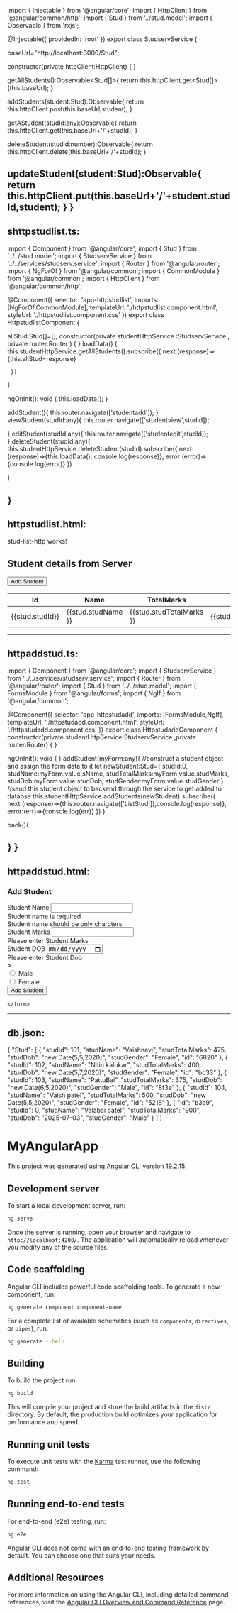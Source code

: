 import { Injectable } from '@angular/core';
import { HttpClient } from '@angular/common/http';
import { Stud } from '../stud.model';
import { Observable } from 'rxjs';

@Injectable({
  providedIn: 'root'
})
export class StudservService {

   baseUrl="http://localhost:3000/Stud";
 
  constructor(private httpClient:HttpClient) { }
 
  getAllStudents():Observable<Stud[]>{
    return this.httpClient.get<Stud[]>(this.baseUrl);
  }

  addStudents(student:Stud):Observable<Stud>{
    return this.httpClient.post<Stud>(this.baseUrl,student);
  }


  getAStudent(studId:any):Observable<Stud>{
    return this.httpClient.get<Stud>(this.baseUrl+'/'+studId);
  }

   deleteStudent(studId:number):Observable<void>{
    return this.httpClient.delete<void>(this.baseUrl+'/'+studId);
  }

   updateStudent(student:Stud):Observable<Stud>{
     return this.httpClient.put<Stud>(this.baseUrl+'/'+student.studId,student);
   }
}
--------------------------------------------------

shttpstudlist.ts:
--------------------
import { Component } from '@angular/core';
import { Stud } from '../../stud.model';
import { StudservService } from '../../services/studserv.service';
import { Router } from '@angular/router';
import { NgForOf } from '@angular/common';
import { CommonModule } from '@angular/common';
import { HttpClient } from '@angular/common/http';

@Component({
  selector: 'app-httpstudlist',
  imports: [NgForOf,CommonModule],
  templateUrl: './httpstudlist.component.html',
  styleUrl: './httpstudlist.component.css'
})
export class HttpstudlistComponent {
  
   allStud:Stud[]=[];
   constructor(private studentHttpService :StudservService ,
     private router:Router ) { }
    loadData()
   {
     this.studentHttpService.getAllStudents().subscribe({
       next:(response)=>{this.allStud=response}
       
     })
   }
  
   ngOnInit(): void {
     this.loadData();
   }
 
   addStudent(){
     this.router.navigate(['studentadd']);
   }
   viewStudent(studId:any){
     this.router.navigate(['studentview',studId]);
  
   }
   editStudent(studId:any){
      this.router.navigate(['studentedit',studId]);    
   }
   deleteStudent(studId:any){
     this.studentHttpService.deleteStudent(studId).subscribe({
      next:(response)=>{this.loadData();
     console.log(response)},
      error:(error)=>{console.log(error)}
     })
 
   }
 
}
-----------------------------------------------
httpstudlist.html:
------------------------
<p>stud-list-http works!</p>


<div class="container">
    <h2> Student details from Server</h2>
    <button type="button" class="btn btn-success m-3" (click)="addStudent()">Add Student</button>
    <table class="table table-striped">
        <thead class="table-dark text-white">
            <tr>
                <th>Id</th>
                <th>Name</th>
                <th>TotalMarks</th>
                <th>Dob</th>
                <th>Gender</th>
                <th>Delete</th>
                <th>Edit</th>
                <th>View</th>
            </tr>
        </thead>
        <tbody>
                <tr *ngFor="let stud of allStud" >
                <td>{{stud.studId}}</td>
                <td>{{stud.studName  }}</td>
                <td>{{stud.studTotalMarks }}</td>
                <td>{{stud.studDob}} </td>    
                <td>{{stud.studGender}}</td>
              <td><button type="button" class="btn btn-danger" 
                (click)="deleteStudent(stud.studId)">Remove</button></td>
                <td><button type="button" class="btn btn-primary" 
                    (click)="editStudent(stud.studId)">Edit</button></td>
                <td><button type="button" class="btn btn-warning" 
                    (click)="viewStudent(stud.studId)">View</button></td>
            </tr>
        </tbody>
    </table>   
</div>


---------------------------------------------
httpaddstud.ts:
---------------------
import { Component } from '@angular/core';
import { StudservService } from '../../services/studserv.service';
import { Router } from '@angular/router';
import { Stud } from '../../stud.model';
import { FormsModule } from '@angular/forms';
import { NgIf } from '@angular/common';

@Component({
  selector: 'app-httpstudadd',
  imports: [FormsModule,NgIf],
  templateUrl: './httpstudadd.component.html',
  styleUrl: './httpstudadd.component.css'
})
export class HttpstudaddComponent {
 constructor(private studentHttpService:StudservService
    ,private router:Router) { }

  ngOnInit(): void {
  }
  addStudent(myForm:any){
   //construct a student object and assign the form data to it
      let newStudent:Stud={
        studId:0,
        studName:myForm.value.sName,
        studTotalMarks:myForm.value.studMarks,
        studDob:myForm.value.studDob,
        studGender:myForm.value.studGender
      }
   //send this student object to backend through the service to get added to databse
      this.studentHttpService.addStudents(newStudent).subscribe({
        next:(response)=>{this.router.navigate(['ListStud']),console.log(response)},
        error:(err)=>{console.log(err)}
      })
  }

  back(){

  }
}
--------------------------------
httpaddstud.html:
------------------------
<div class="container">
    <form #myForm="ngForm" (ngSubmit)="addStudent(myForm)">
        <div class="card">
            <div class="card-header bg-warning text-white">
                <h3>Add Student</h3>
            </div>
            <div class="card-body">
                <div class="form-group">
                    <label for="sName" class="form-label">Student Name</label>
                   <input type="text" 
                           class="form-control" 
                           id="sName" 
                           name="sName" 
                           ngModel
                           required
                           OnlyText
                           #myStudName="ngModel">   
                           <div class="text-danger" 
                           *ngIf="myStudName.errors?.['required'] && myStudName.touched">
                        Student name is required
                      </div>                       
                           <div class="text-danger" 
                                *ngIf="myStudName.errors?.['invalidText'] && myStudName.touched">
                             Student name should be only charcters
                           </div>
                </div>
                <div class="form-group">
                    <label for="sMarks" class="form-label">Student Marks</label>
                    <input type="text" 
                           class="form-control" 
                           id="sMarks" 
                           name="studMarks" 
                           ngModel
                           required
                           #myStudMarks="ngModel">
                           <div class="text-danger" *ngIf="!myStudMarks.valid && myStudName.touched">
                             Please enter Student Marks
                          </div>
                </div>
                <div class="form-group">
                    <label for="sDob" class="form-label">Student DOB</label>
                    <input type="date" class="form-control" id="sDob" name="studDob" 
                    ngModel required
                    #myStudDob="ngModel">
                    <div class="text-danger" *ngIf="!myStudDob.valid && myStudName.touched">
                      Please enter Student Dob
                   </div>>
                </div>
                <div class="form-check">
                    <input ngModel class="form-check-input" type="radio" name="studGender" id="sGender" value="Male">
                    <label class="form-check-label" for="sGender">
                      Male
                    </label>
                  </div>
                  <div class="form-check">
                    <input value="Female" ngModel class="form-check-input" type="radio" name="studGender" id="sGender">
                    <label class="form-check-label" for="sGender">
                      Female
                    </label>
                  </div>
            </div>
            <div class="card-footer bg-warning text-white">
                <button type="submit" class="btn btn-sucess" [disabled]="myForm.invalid" >Add Student</button>
            </div>
        </div>

    </form>
</div>

------------------------------------------------------------
db.json:
----------------
{
  "Stud": [
    {
      "studId": 101,
      "studName": "Vaishnavi",
      "studTotalMarks": 475,
      "studDob": "new Date(5,5,2020)",
      "studGender": "Female",
      "id": "6820"
    },
    {
      "studId": 102,
      "studName": "Nitin kalokar",
      "studTotalMarks": 400,
      "studDob": "new Date(5,7,2020)",
      "studGender": "Female",
      "id": "bc33"
    },
    {
      "studId": 103,
      "studName": "PattuBai",
      "studTotalMarks": 375,
      "studDob": "new Date(6,5,2020)",
      "studGender": "Male",
      "id": "8f3e"
    },
    {
      "studId": 104,
      "studName": "Vaish patel",
      "studTotalMarks": 500,
      "studDob": "new Date(5,5,2020)",
      "studGender": "Female",
      "id": "5218"
    },
    {
      "id": "b3a9",
      "studId": 0,
      "studName": "Valabai patel",
      "studTotalMarks": "900",
      "studDob": "2025-07-03",
      "studGender": "Male"
    }
  ]
}




# MyAngularApp

This project was generated using [Angular CLI](https://github.com/angular/angular-cli) version 19.2.15.

## Development server

To start a local development server, run:

```bash
ng serve
```

Once the server is running, open your browser and navigate to `http://localhost:4200/`. The application will automatically reload whenever you modify any of the source files.

## Code scaffolding

Angular CLI includes powerful code scaffolding tools. To generate a new component, run:

```bash
ng generate component component-name
```

For a complete list of available schematics (such as `components`, `directives`, or `pipes`), run:

```bash
ng generate --help
```

## Building

To build the project run:

```bash
ng build
```

This will compile your project and store the build artifacts in the `dist/` directory. By default, the production build optimizes your application for performance and speed.

## Running unit tests

To execute unit tests with the [Karma](https://karma-runner.github.io) test runner, use the following command:

```bash
ng test
```

## Running end-to-end tests

For end-to-end (e2e) testing, run:

```bash
ng e2e
```

Angular CLI does not come with an end-to-end testing framework by default. You can choose one that suits your needs.

## Additional Resources

For more information on using the Angular CLI, including detailed command references, visit the [Angular CLI Overview and Command Reference](https://angular.dev/tools/cli) page.
